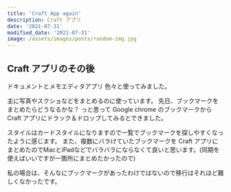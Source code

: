 ```yaml
---
title: 'Craft App again'
description: Craft アプリ
date: '2021-07-31'
modified_date: '2021-07-31'
image: /assets/images/posts/random-img.jpg
---
```


## Craft アプリのその後
ドキュメントとメモエディタアプリ
色々と使ってみました。


主に写真やスクショなどをまとめるのに使っています。
先日、ブックマークをまとめたらどうなるかな？
っと思って Google chrome のブックマークから Craft アプリにドラック＆ドロップしてみるとできました。

スタイルはカードスタイルになりますので一覧でブックマークを探しやすくなったように感じます。
また、複数にバラけていたブックマークを Craft アプリにまとめたのでMacとiPadなどでバラバラにならなくて良いと思います。(同期を使えばいいですが一箇所にまとめたかったので)

私の場合は、そんなにブックマークがあったわけではないので移行はそれほど難しくなかったです。
